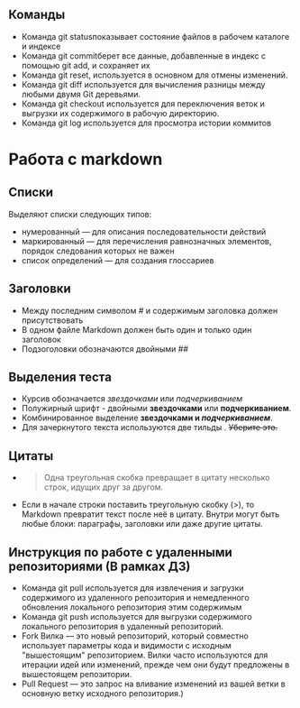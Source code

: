 
## Команды
* Команда git statusпоказывает состояние файлов в рабочем каталоге и индексе
* Команда git commitберет все данные, добавленные в индекс с помощью git add, и сохраняет их
* Команда git reset, используется в основном для отмены изменений. 
* Команда git diff используется для вычисления разницы между любыми двумя Git деревьями. 
* Команда git checkout используется для переключения веток и выгрузки их содержимого в рабочую директорию.
* Команда git log используется для просмотра истории коммитов
# Работа с markdown

## Списки
Выделяют списки следующих типов:
* нумерованный — для описания последовательности действий
* маркированный — для перечисления равнозначных элементов, порядок следования которых не важен
* список определений — для создания глоссариев

## Заголовки
* Между последним символом # и содержимым заголовка должен присутствовать
* В одном файле Markdown должен быть один и только один заголовок
* Подзоголовки обозначаются двойными ##

## Выделения теста
* Курсив обозначается *звездочками* или _подчеркиванием_
* Полужирный шрифт - двойными **звездочками** или __подчеркиванием__.
* Комбинированное выделение **звездочками и _подчеркиванием_**.
* Для зачеркнутого текста используются две тильды . ~~Уберите это.~~

## Цитаты 
* > Одна треугольная скобка
превращает в цитату несколько строк,
идущих друг за другом.
* Если в начале строки поставить треугольную скобку (>), то Markdown превратит текст после неё в цитату. Внутри могут быть любые блоки: параграфы, заголовки или даже другие цитаты.
## Инструкция по работе с удаленными репозиториями (В рамках ДЗ)
* Команда git pull используется для извлечения и загрузки содержимого из удаленного репозитория и немедленного обновления локального репозитория этим содержимым
* Команда git push используется для выгрузки содержимого локального репозитория в удаленный репозиторий.
* Fork Вилка — это новый репозиторий, который совместно использует параметры кода и видимости с исходным "вышестоящим" репозиторием. Вилки часто используются для итерации идей или изменений, прежде чем они будут предложены в вышестоящем репозитории.
* Pull Request — это запрос на вливание изменений из вашей ветки в основную ветку исходного репозитория.)